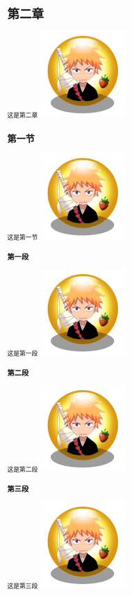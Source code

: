 # 第二章
这是第二章
![第二章图片](img/head.jpg)

## 第一节
这是第一节
![第一节图片](img/head.jpg)

### 第一段
这是第一段
![第一段图片](img/head.jpg)

### 第二段
这是第二段
![第二段图片](img/head.jpg)

### 第三段
这是第三段
![第三段图片](img/head.jpg)
